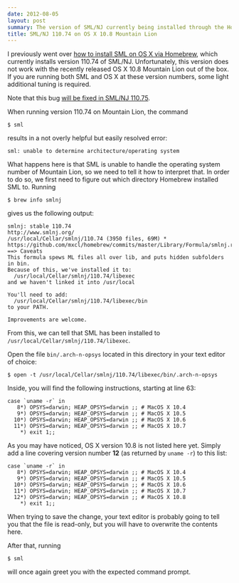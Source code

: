 ```yaml
---
date: 2012-08-05
layout: post
summary: The version of SML/NJ currently being installed through the Homebrew package manager does not work with OS X Mountain Lion out of the box. Some additional steps are required to make them play together nicely again.
title: SML/NJ 110.74 on OS X 10.8 Mountain Lion
---
```


I previously went over
[how to install SML on OS X via Homebrew](/blog/painless-installation-of-sml-on-os-x/ 'Painless installation of SML on OS X'),
which currently installs version 110.74 of SML/NJ. Unfortunately, this version
does not work with the recently released OS X 10.8 Mountain Lion out of the box.
If you are running both SML and OS X at these version numbers, some light
additional tuning is required.

Note that this bug
[will be fixed in SML/NJ 110.75](http://smlnj-gforge.cs.uchicago.edu/tracker/index.php?func=detail&aid=94&group_id=33&atid=215 'smlnj-gforge: SML/NJ Bugs: Detail: 94 Running on OS X Mountain Lion').

When running version 110.74 on Mountain Lion, the command

    $ sml

results in a not overly helpful but easily resolved error:

    sml: unable to determine architecture/operating system

What happens here is that SML is unable to handle the operating system number of
Mountain Lion, so we need to tell it how to interpret that. In order to do so,
we first need to figure out which directory Homebrew installed SML to. Running

    $ brew info smlnj

gives us the following output:

    smlnj: stable 110.74
    http://www.smlnj.org/
    /usr/local/Cellar/smlnj/110.74 (3950 files, 69M) *
    https://github.com/mxcl/homebrew/commits/master/Library/Formula/smlnj.rb
    ==> Caveats
    This formula spews ML files all over lib, and puts hidden subfolders in bin.
    Because of this, we've installed it to:
      /usr/local/Cellar/smlnj/110.74/libexec
    and we haven't linked it into /usr/local

    You'll need to add:
      /usr/local/Cellar/smlnj/110.74/libexec/bin
    to your PATH.

    Improvements are welcome.

From this, we can tell that SML has been installed to
`/usr/local/Cellar/smlnj/110.74/libexec`.

Open the file `bin/.arch-n-opsys` located in this directory in your text editor
of choice:

    $ open -t /usr/local/Cellar/smlnj/110.74/libexec/bin/.arch-n-opsys

Inside, you will find the following instructions, starting at line 63:

    case `uname -r` in
       8*) OPSYS=darwin; HEAP_OPSYS=darwin ;; # MacOS X 10.4
       9*) OPSYS=darwin; HEAP_OPSYS=darwin ;; # MacOS X 10.5
      10*) OPSYS=darwin; HEAP_OPSYS=darwin ;; # MacOS X 10.6
      11*) OPSYS=darwin; HEAP_OPSYS=darwin ;; # MacOS X 10.7
        *) exit 1;;

As you may have noticed, OS X version 10.8 is not listed here yet. Simply add a
line covering version number __12__  (as returned by `uname -r`) to this list:

    case `uname -r` in
       8*) OPSYS=darwin; HEAP_OPSYS=darwin ;; # MacOS X 10.4
       9*) OPSYS=darwin; HEAP_OPSYS=darwin ;; # MacOS X 10.5
      10*) OPSYS=darwin; HEAP_OPSYS=darwin ;; # MacOS X 10.6
      11*) OPSYS=darwin; HEAP_OPSYS=darwin ;; # MacOS X 10.7
      12*) OPSYS=darwin; HEAP_OPSYS=darwin ;; # MacOS X 10.8
        *) exit 1;;

When trying to save the change, your text editor is probably going to tell you
that the file is read-only, but you will have to overwrite the contents here.

After that, running

    $ sml

will once again greet you with the expected command prompt.

